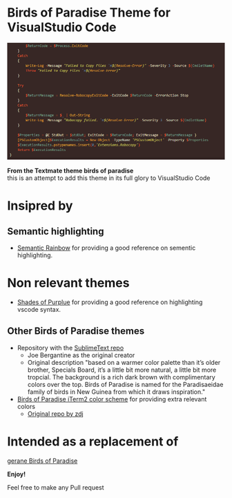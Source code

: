 Birds of Paradise Theme for VisualStudio Code
==
![Screenshot](/screenshot.PNG)

**From the Textmate theme birds of paradise**  
this is an attempt to add this theme in its full glory to VisualStudio Code

Insipred by
==

Semantic highlighting
--
- [Semantic Rainbow](https://github.com/Thertzlor/semantic-rainbow/) for providing a good reference on sementic highlighting.

Non relevant themes
==
- [Shades of Purplue](https://github.com/ahmadawais/shades-of-purple-vscode) for providing a good reference on highlighting vscode syntax.

Other Birds of Paradise themes
--
- Repository with the [SublimeText repo](https://github.com/Colorsublime)
    - Joe Bergantine as the original creator
    - Original description "based on a warmer color palette than it’s older brother, Specials Board, it’s a little bit more natural, a little bit more tropcial. The background is a rich dark brown with complimentary colors over the top. Birds of Paradise is named for the Paradisaeidae family of birds in New Guinea from which it draws inspiration."
- [Birds of Paradise iTerm2 color scheme](https://github.com/mbadolato/iTerm2-Color-Schemes) for providing extra relevant colors 
   - [Original repo by zdj](https://github.com/zdj/themes/tree/master/iterm2)

Intended as a replacement of
==
[gerane Birds of Paradise](https://github.com/gerane/VSCodeThemes/tree/master/gerane.Theme-Birds_of_Paradise)


**Enjoy!**

Feel free to make any Pull request
